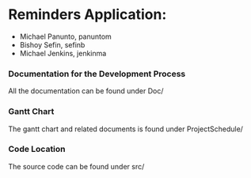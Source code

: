 # Reminders Application:

- Michael Panunto, panuntom
- Bishoy Sefin, sefinb
- Michael Jenkins, jenkinma

### Documentation for the Development Process

All the documentation can be found under Doc/

### Gantt Chart

The gantt chart and related documents is found under ProjectSchedule/

### Code Location

The source code can be found under src/